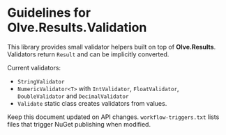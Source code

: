 # Guidelines for Olve.Results.Validation

This library provides small validator helpers built on top of **Olve.Results**. Validators return `Result` and can be implicitly converted.

Current validators:
- `StringValidator`
- `NumericValidator<T>` with `IntValidator`, `FloatValidator`, `DoubleValidator` and `DecimalValidator`
- `Validate` static class creates validators from values.

Keep this document updated on API changes. `workflow-triggers.txt` lists files that trigger NuGet publishing when modified.
